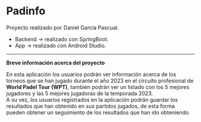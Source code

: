 # Padinfo
Proyecto realizado por Daniel García Pascual.

* Backend -> realizado con SpringBoot.
* App -> realizado con Android Studio.

---

**Breve información acerca del proyecto**

En esta aplicación los usuarios podrán ver información acerca de los torneos que se han jugado durante el año 2023 en el circuito profesional de **World Padel Tour (WPT)**, también podrán ver un listado con los 5 mejores jugadores y las 5 mejores jugadoras de la temporada 2023.\
A su vez, los usuarios registrados en la aplicación podrán guardar los resultados que han obtenido en sus partidos jugados, de esta forma pueden obtener un seguimiento de los resultados que han ido obteniendo.
